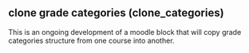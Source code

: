 clone grade categories (clone_categories)
-----------------------------------------

This is an ongoing development of a moodle block that will copy grade categories structure from one course into another.


